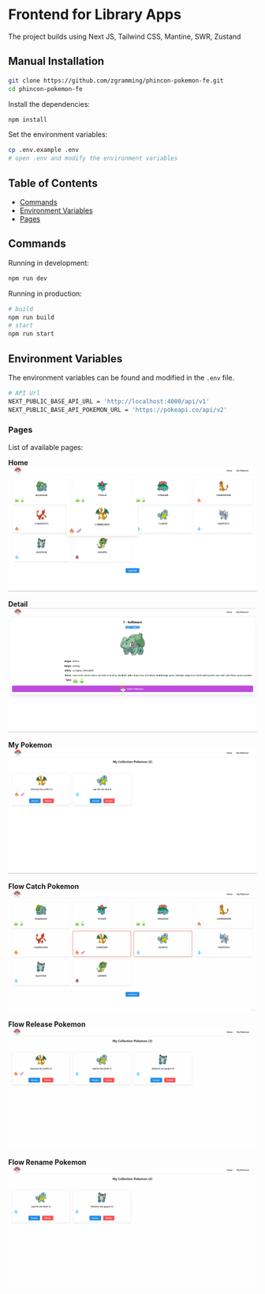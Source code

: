 # Frontend for Library Apps

The project builds using Next JS, Tailwind CSS, Mantine, SWR, Zustand

## Manual Installation

```bash
git clone https://github.com/zgramming/phincon-pokemon-fe.git
cd phincon-pokemon-fe
```

Install the dependencies:

```bash
npm install
```

Set the environment variables:

```bash
cp .env.example .env
# open .env and modify the environment variables
```


## Table of Contents

- [Commands](#commands)
- [Environment Variables](#environment-variables)
- [Pages](#pages)

## Commands

Running in development:

```bash
npm run dev
```

Running in production:

```bash
# build
npm run build
# start
npm run start
```

## Environment Variables

The environment variables can be found and modified in the `.env` file.

```bash
# API Url
NEXT_PUBLIC_BASE_API_URL = 'http://localhost:4000/api/v1'
NEXT_PUBLIC_BASE_API_POKEMON_URL = 'https://pokeapi.co/api/v2'
```

### Pages
List of available pages:

**Home**\
![alt text](screenshot/home.png)

**Detail**\
![alt text](screenshot/detail.png)

**My Pokemon**\
![alt text](screenshot/my-pokemon.png)

**Flow Catch Pokemon**\
![alt text](gif/flow-catch-pokemon.gif)

**Flow Release Pokemon**\
![alt text](gif/flow-release-pokemon.gif)

**Flow Rename Pokemon**\
![alt text](gif/flow-rename-pokemon.gif)


